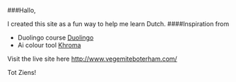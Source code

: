 ###Hallo,
[](preview.png)

I created this site as a fun way to help me learn Dutch.
####Inspiration from

- Duolingo course [Duolingo](https://www.duolingo.com/course/nl-NL/en/Learn-Dutch-Online)
- Ai colour tool [Khroma](http://khroma.co/)

Visit the live site here
http://www.vegemiteboterham.com/

Tot Ziens!
